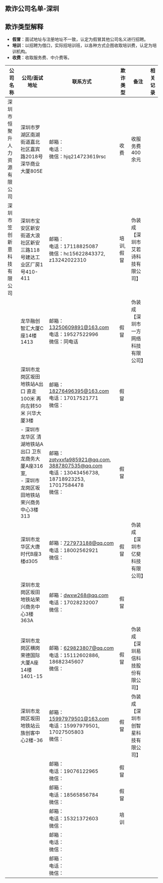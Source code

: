 ## 欺诈公司名单-深圳

## 欺诈类型解释

- **假冒**：面试地址与注册地址不一致，认定为假冒其他公司名义进行招聘。
- **培训**：以招聘为借口，实际招培训班，以各种方式企图收取培训费，认定为培训机构。
- **收费**：收取服务费、中介费等。

| 公司名称                     | 公司/面试地址                                                | 联系方式                                                     | 欺诈类型   | 备注                                 | 相关记录 |
| ---------------------------- | ------------------------------------------------------------ | ------------------------------------------------------------ | ---------- | ------------------------------------ | -------- |
| 深圳市恒聚升人力资源有限公司 | 深圳市罗湖区南湖街道嘉北社区嘉宾路2018号深华商业大厦805E     | 邮箱：<br/>电话：<br/>微信：hjq214723619rsc<br/>             | 收费       | 收服务费400余元                      |          |
| 深圳市笠创新意科技有限公司   | 深圳市宝安区新安街道大浪社区新安三路118号建达工业区厂房1号410-411 | 邮箱：<br/>电话：17118825087<br/>微信：hc15622843372, z13242022310<br/> | 培训, 假冒 | 伪装成【深圳市艾若诗科技有限公司】   |          |
|                              | 龙华融创智汇大厦C座14楼1413                                  | 邮箱：13250609891@163.com<br/>电话：19527522996<br/>微信：同电话<br/> | 假冒       | 伪装成【深圳市一方网络科技有限公司】 |          |
|                              | 深圳市龙岗区坂田地铁站A出口  直走100米  再向左转50米  兴华大厦3楼 | 邮箱：18276496395@163.com<br/>电话：17017521771<br/>微信：<br/> | 假冒       |                                      |          |
|                              | - 深圳市龙华区 清湖地铁站A出口  卫东龙商务大厦A座316室,<br/>- 深圳市龙岗区坂田地铁站荣兴商务中心3楼313 | 邮箱：zqtvxxfa985921@qq.com, 3887807535@qq.com<br/>电话：13043456738, 18718923253, 17017584478<br/>微信：<br/> | 假冒       |                                      |          |
|                              | 深圳市龙华区大唐时代B座3楼d305                               | 邮箱：727973188@qq.com<br/>电话：18002562921<br/>微信：<br/> | 假冒       | 伪装成【深圳市亿斐科技有限公司】     |          |
|                              | 深圳市龙岗区坂田地铁站荣兴商务中心3楼363A                    | 邮箱：dwxw268@qq.com<br/>电话：17028232007<br/>微信：<br/>   | 假冒       |                                      |          |
|                              | 深圳市龙岗区横岗荣德国际大厦A座14楼1401-15                   | 邮箱：629823807@qq.com<br/>电话：15112602886, 18682345607<br/>微信：<br/> | 假冒       | 伪装成【深圳易信科技股份有限公司】   |          |
|                              | 深圳市龙岗区坂田地铁站云族创客中心2楼-36                     | 邮箱：15997979501@163.com<br/>电话：15997979501, 17027505803<br/>微信：<br/> | 假冒       | 伪装成【深圳市创智星科技有限公司】   |          |
|                              |                                                              | 邮箱：<br/>电话：19076122965<br/>微信：<br/>                 | 假冒       |                                      |          |
|                              |                                                              | 邮箱：<br/>电话：18565856784<br/>微信：<br/>                 | 假冒       |                                      |          |
|                              |                                                              | 邮箱：<br/>电话：15321372603<br/>微信：<br/>                 | 培训       |                                      |          |
|                              |                                                              | 邮箱：<br/>电话：<br/>微信：<br/>                            |            |                                      |          |
|                              |                                                              | 邮箱：<br/>电话：<br/>微信：<br/>                            |            |                                      |          |

